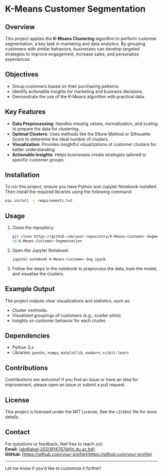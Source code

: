 # K-Means Customer Segmentation

## Overview  
This project applies the **K-Means Clustering** algorithm to perform customer segmentation, a key task in marketing and data analytics. By grouping customers with similar behaviors, businesses can develop targeted strategies to improve engagement, increase sales, and personalize experiences.

## Objectives  
- Group customers based on their purchasing patterns.  
- Identify actionable insights for marketing and business decisions.  
- Demonstrate the use of the K-Means algorithm with practical data.

## Key Features  
- **Data Preprocessing:** Handles missing values, normalization, and scaling to prepare the data for clustering.  
- **Optimal Clusters:** Uses methods like the Elbow Method or Silhouette Score to determine the ideal number of clusters.  
- **Visualization:** Provides insightful visualizations of customer clusters for better understanding.  
- **Actionable Insights:** Helps businesses create strategies tailored to specific customer groups.

## Installation  
To run this project, ensure you have Python and Jupyter Notebook installed. Then install the required libraries using the following command:  
```bash
pip install -r requirements.txt
```

## Usage  
1. Clone the repository:  
   ```bash
   git clone https://github.com/your-repository/K-Means-Customer-Segmentation.git
   cd K-Means-Customer-Segmentation
   ```
2. Open the Jupyter Notebook:  
   ```bash
   jupyter notebook K-Means-Customer-Seg.ipynb
   ```
3. Follow the steps in the notebook to preprocess the data, train the model, and visualize the clusters.

## Example Output  
The project outputs clear visualizations and statistics, such as:  
- Cluster centroids.  
- Visualized groupings of customers (e.g., scatter plots).  
- Insights on customer behavior for each cluster.  

## Dependencies  
- Python 3.x  
- Libraries: `pandas`, `numpy`, `matplotlib`, `seaborn`, `scikit-learn`

## Contributions  
Contributions are welcome! If you find an issue or have an idea for improvement, please open an issue or submit a pull request.

## License  
This project is licensed under the MIT License. See the `LICENSE` file for more details.

## Contact  
For questions or feedback, feel free to reach out:  
**Email:** [abdllahal-2020914787@fin.du.ac.bd]  
**GitHub:** [https://github.com/your-profile](https://github.com/your-profile)

---

Let me know if you’d like to customize it further!
